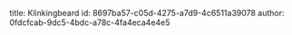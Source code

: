 title: Klinkingbeard
id: 8697ba57-c05d-4275-a7d9-4c6511a39078
author: 0fdcfcab-9dc5-4bdc-a78c-4fa4eca4e4e5
